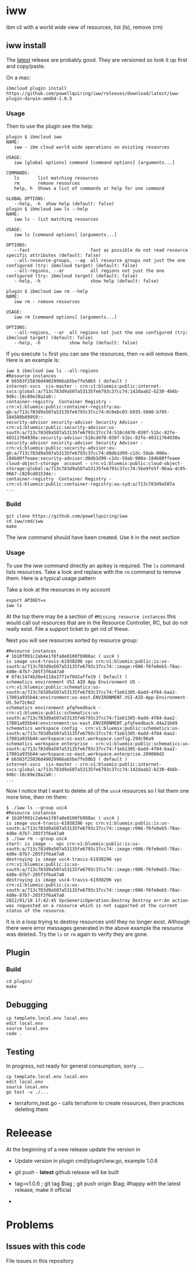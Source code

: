 # iww
ibm cli with a world wide view of resources, list (ls), remove (rm)
## iww install
The [latest](https://github.com/powellquiring/iww/releases/tag/latest) release are probably good.  They are versioned so look it up first and copy/paste.

On a mac:
```
ibmcloud plugin install https://github.com/powellquiring/iww/releases/download/latest/iww-plugin-darwin-amd64-1.0.5
```
### Usage   
Then to use the plugin see the help:

```
plugin $ ibmcloud iww
NAME:
   iww - ibm cloud world wide operations on existing resources

USAGE:
   iww [global options] command [command options] [arguments...]

COMMANDS:
   ls       list matching resources
   rm       remove resources
   help, h  Shows a list of commands or help for one command

GLOBAL OPTIONS:
   --help, -h  show help (default: false)
plugin $ ibmcloud iww ls --help
NAME:
   iww ls - list matching resources

USAGE:
   iww ls [command options] [arguments...]

OPTIONS:
   --fast                       fast as possible do not read resource specific attributes (default: false)
   --all-resource-groups, --ag  all resource groups not just the one configured (try: ibmcloud target) (default: false)
   --all-regions, --ar          all regions not just the one configured (try: ibmcloud target) (default: false)
   --help, -h                   show help (default: false)

plugin $ ibmcloud iww rm --help
NAME:
   iww rm - remove resources

USAGE:
   iww rm [command options] [arguments...]

OPTIONS:
   --all-regions, --ar  all regions not just the one configured (try: ibmcloud target) (default: false)
   --help, -h           show help (default: false)
```

If you execute `ls` first you can see the resources, then `rm` will remove them.  Here is an example ls:

```
iww $ ibmcloud iww ls --all-regions
#Resource instances
# b6503f25836d49029966ab5be7fe50b5 ( default )
internet-svcs  cis-master - crn:v1:bluemix:public:internet-svcs:global:a/713c783d9a507a53135fe6793c37cc74:142daab2-b230-4b6b-9d6c-16c89e28a2a0::
container-registry  Container Registry - crn:v1:bluemix:public:container-registry:eu-gb:a/713c783d9a507a53135fe6793c37cc74:0c0ebc03-b935-5040-b705-184508b89959::
security-advisor security-advisor Security Advisor - crn:v1:bluemix:public:security-advisor:us-south:a/713c783d9a507a53135fe6793c37cc74:518cd470-038f-51bc-82fe-40311764930a:security-advisor:518cd470-038f-51bc-82fe-40311764930a
security-advisor security-advisor Security Advisor - crn:v1:bluemix:public:security-advisor:eu-gb:a/713c783d9a507a53135fe6793c37cc74:d8db1d99-c1dc-59ab-900a-184b80ffeaee:security-advisor:d8db1d99-c1dc-59ab-900a-184b80ffeaee
cloud-object-storage  account - crn:v1:bluemix:public:cloud-object-storage:global:a/713c783d9a507a53135fe6793c37cc74:5be9fe5f-96aa-4c85-9667-c829cd01534e::
container-registry  Container Registry - crn:v1:bluemix:public:container-registry:au-syd:a/713c783d9a507a
...
```

### Build
```
git clone https://github.com/powellquiring/iww
cd iww/cmd/iww
make
```

The iww command should have been created.  Use it in the next section

### Usage
To use the iww command directly an apikey is required.  The `ls` command lists resources.  Take a look and replace with the `rm` command to remove them.  Here is a typical usage pattern

Take a look at the resources in my account
```
export APIKEY=x
iww ls
```

At the top there may be a section of `#Missing resource instances`  this would call out resources that are in the Resource Controller, RC, but do not really exist.  File a support ticket to get rid of these.

Next you will see resources sorted by resource group:

```
#Resource instances
# 1b10f091c2ab4e1f8fa8e0100fb988ac ( usc4 )
is image usc4-travis-61938296 vpc crn:v1:bluemix:public:is:us-south:a/713c783d9a507a53135fe6793c37cc74::image:r006-f6fe0eb5-70ac-4d0e-87b7-205f3f6a47a0
# 074c1474b26e4118a3771e70d2affe19 ( Default )
schematics environment VSI AIO App Environment US - crn:v1:bluemix:public:schematics:us-south:a/713c783d9a507a53135fe6793c37cc74:f1eb1305-6add-4f84-baa2-17001a935b44:environment:us-east.ENVIRONMENT.VSI-AIO-App-Environment-US.5e72c0e2
schematics environment pfqfeedback - crn:v1:bluemix:public:schematics:us-south:a/713c783d9a507a53135fe6793c37cc74:f1eb1305-6add-4f84-baa2-17001a935b44:environment:us-east.ENVIRONMENT.pfqfeedback.d4a21b69
schematics workspace config - crn:v1:bluemix:public:schematics:us-south:a/713c783d9a507a53135fe6793c37cc74:f1eb1305-6add-4f84-baa2-17001a935b44:workspace:us-east.workspace.config.29dc96a9
schematics workspace enterprise - crn:v1:bluemix:public:schematics:us-south:a/713c783d9a507a53135fe6793c37cc74:f1eb1305-6add-4f84-baa2-17001a935b44:workspace:us-east.workspace.enterprise.209060d2
# b6503f25836d49029966ab5be7fe50b5 ( default )
internet-svcs  cis-master - crn:v1:bluemix:public:internet-svcs:global:a/713c783d9a507a53135fe6793c37cc74:142daab2-b230-4b6b-9d6c-16c89e28a2a0::
...
```

Now I notice that I want to delete all of the `usc4` resources so I list them one more time, then rm them:

```
$ ./iww ls --group usc4
#Resource instances
# 1b10f091c2ab4e1f8fa8e0100fb988ac ( usc4 )
is image usc4-travis-61938296 vpc crn:v1:bluemix:public:is:us-south:a/713c783d9a507a53135fe6793c37cc74::image:r006-f6fe0eb5-70ac-4d0e-87b7-205f3f6a47a0
$ ./iww rm --group usc4
start: is image -- vpc crn:v1:bluemix:public:is:us-south:a/713c783d9a507a53135fe6793c37cc74::image:r006-f6fe0eb5-70ac-4d0e-87b7-205f3f6a47a0
destroying is image usc4-travis-61938296 vpc crn:v1:bluemix:public:is:us-south:a/713c783d9a507a53135fe6793c37cc74::image:r006-f6fe0eb5-70ac-4d0e-87b7-205f3f6a47a0
destroying is image usc4-travis-61938296 vpc crn:v1:bluemix:public:is:us-south:a/713c783d9a507a53135fe6793c37cc74::image:r006-f6fe0eb5-70ac-4d0e-87b7-205f3f6a47a0
2022/01/18 17:42:45 VpcGenericOperation.Destroy Destroy err:An action was requested on a resource which is not supported at the current status of the resource.
```

It is in a loop trying to destroy resources until they no longer exist.  Although there were error messages generated in the above example the resource was deleted.  Try the `ls` or `rm` again to verify they are gone.

## Plugin
### Build
```
cd plugin/
make
```

## Debugging
```
cp template.local.env local.env
edit local.env
source local.env
code .
```

## Testing
In progress, not ready for general consumption, sorry ....
```
cp template.local.env local.env
edit local.env
source local.env
go test -v ./...
```

- terraform_test.go - calls terraform to create resources, then practices deleting them

# Releease
At the beginning of a new release update the version in 
- Update version in plugin cmd/plugin/iww.go, example 1.0.6
- git push - **latest** github release will be built
- tag=v1.0.6 ; git tag $tag ; git push origin $tag; #happy with the latest release, make it official

- 
# Problems
## Issues with this code
File issues in this repository